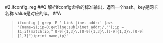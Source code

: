 #2.ifconfig_reg
##Q
 解析ifconfig命令的标准输出，返回一个hash。key是网卡名称 value是对应的ip。
##A

>`ifconfig | grep -E ' Link |inet addr:' |awk '{name=$1;ip=0;getline;sub(/inet addr:/,"");ip = $1;if(match(ip,"[0-9]{1,3}\.[0-9]{1,3}\.[0-9]{1,3}\.[0-9]{1,3}"))print name,ip}'`